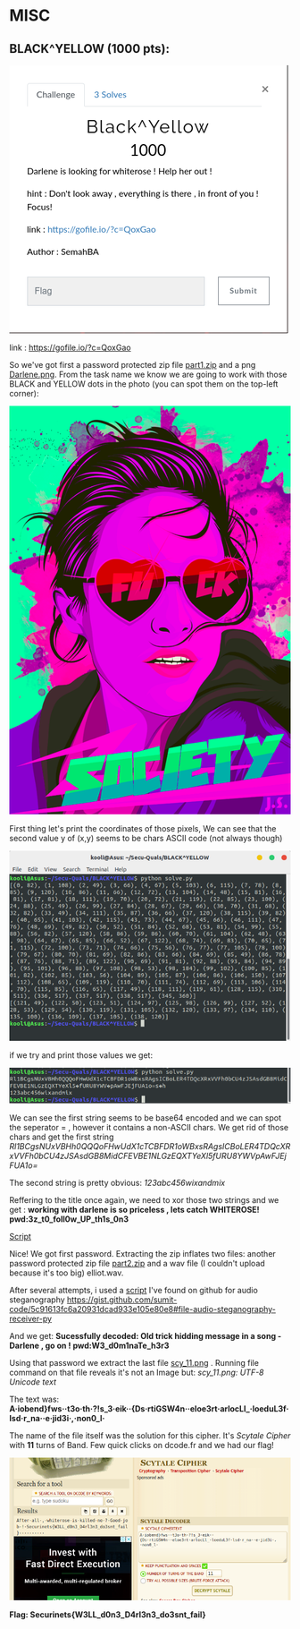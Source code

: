 # **MISC**

## BLACK^YELLOW (1000 pts):
![](/BLACK^YELLOW/Task.png)

link : https://gofile.io/?c=QoxGao


So we've got first a password protected zip file [part1.zip](https://gofile.io/?c=QoxGao) and a png [Darlene.png](/BLACK^YELLOW/Darlene.png). From the task name we know we are going to work with those BLACK and YELLOW dots in the photo (you can spot them on the top-left corner):

![](/BLACK^YELLOW/Darlene.png) 

First thing let's print the coordinates of those pixels, We can see that the second value y of (x,y) seems to be chars ASCII code (not always though)

![](/BLACK^YELLOW/arrays.png)

if we try and print those values we get:

![](/BLACK^YELLOW/Strings.png)

We can see the first string seems to be base64 encoded and we can spot the seperator = , however it contains a non-ASCII chars. We get rid of those chars and get the first string *Rl1BCgsNUxVBHh0QQQoFHwUdX1cTCBFDR1oWBxsRAgsICBoLER4TDQcXRxVVFh0bCU4zJSAsdGB8MidCFEVBE1NLGzEQXTYeXl5fURU8YWVpAwFJEjFUA1o=*

The second string is pretty obvious: 
*123abc456wixandmix*
 
Reffering to the title once again, we need to xor those two strings and we get : 
**working with darlene is so priceless , lets catch WHITEROSE! pwd:3z_t0_foll0w_UP_th1s_0n3**

[Script](/BLACK^YELLOW/solve.py)

Nice! We got first password. Extracting the zip inflates two files: another password protected zip file [part2.zip](/BLACK^YELLOW/part2.zip) and a wav file (I couldn't upload because it's too big) elliot.wav.

After several attempts, i used a [script](/BLACK^YELLOW/solver.py) I've found on github for audio steganography
https://gist.github.com/sumit-code/5c91613fc6a20931dcad933e105e80e8#file-audio-steganography-receiver-py

And we get:
**Sucessfully decoded: Old trick hidding message in a song -Darlene , go on ! pwd:W3_d0m1naTe_h3r3**

Using that password we extract the last file [scy_11.png](/BLACK^YELLOW/scy_11.png) . Running file command on that file reveals it's not an Image but: *scy_11.png: UTF-8 Unicode text*

The text was: **A·iobend}fws··t3o·th·?!s_3·eik··{Ds·rtiGSW4n··eloe3rt·arlocLl_·loeduL3f·lsd·r_na··e·jid3i·,·non0_l·**

The name of the file itself was the solution for this cipher. It's *Scytale Cipher* with **11** turns of Band. Few quick clicks on dcode.fr and we had our flag!

![](/BLACK^YELLOW/flag.png)

**Flag: Securinets{W3LL_d0n3_D4rl3n3_do3snt_fail}**
